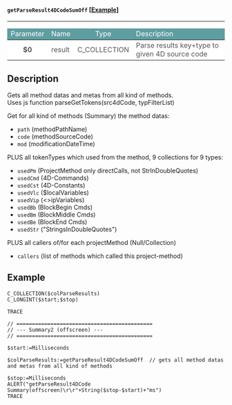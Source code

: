 ﻿<!-- PM: "getParseResult4DCodeSumOff"
<< $0 - C_COLLECTION - parse result of 4Dcode
Gets all method datas and metas from all kind of methods -->
#### `getParseResult4DCodeSumOff` [[Example](#example)]
---
<table class="parTab">
  <thead>
    <tr style="color: white; background-color: cadetblue;">
      <td style="text-align: center;">Parameter</td>
      <td>Name</td>
      <td style="text-align: center;">Type</td>
      <td>Description</td>
    </tr>
  </thead>
  <tbody>
    <tr style="color: #555; background-color: white;">
      <td style="text-align: center; font-weight: bold;">$0</td>
      <td>result</td>
      <td style="text-align: center;">C_COLLECTION</td>
      <td>Parse results key+type to given 4D source code</td>
    </tr>
  </tbody>
</table>

## Description
Gets all method datas and metas from all kind of methods.<br>
Uses js function parseGetTokens(src4dCode, typFilterList)

Get for all kind of methods (Summary) the method datas:
- `path` (methodPathName)
- `code` (methodSourceCode)
- `mod` (modificationDateTime)

PLUS all tokenTypes which used from the method, 9 collections for 9 types:
- `usedPm` (ProjectMethod only directCalls, not StrInDoubleQuotes)
- `usedCmd` (4D-Commands)
- `usedCst` (4D-Constants)
- `usedVlc` ($localVariables)
- `usedVip` (<>ipVariables)
- `usedBb` (BlockBegin Cmds)
- `usedBm` (BlockMiddle Cmds)
- `usedBe` (BlockEnd Cmds)
- `usedStr` ("StringsInDoubleQuotes")

PLUS all callers of/for each projectMethod (Null/Collection)
- `callers` (list of methods which called this project-method)

## Example
```4d
C_COLLECTION($colParseResults)
C_LONGINT($start;$stop)

TRACE

// ============================================
// --- Summary2 (offscreen) ---
// ============================================

$start:=Milliseconds

$colParseResults:=getParseResult4DCodeSumOff  // gets all method datas and metas from all kind of methods

$stop:=Milliseconds
ALERT("getParseResult4DCode Summary(offscreen)\r\r"+String($stop-$start)+"ms")
TRACE
```